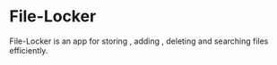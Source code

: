 # File-Locker
File-Locker is an app for storing , adding , deleting and searching files efficiently.

